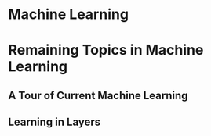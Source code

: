 # Machine Learning #

# Remaining Topics in Machine Learning

## A Tour of Current Machine Learning


## Learning in Layers

